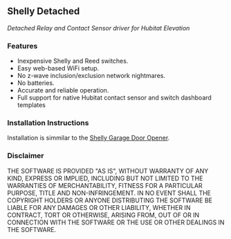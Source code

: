 ## Shelly Detached
*Detached Relay and Contact Sensor driver for Hubitat Elevation*

### Features

- Inexpensive Shelly and Reed switches.
- Easy web-based WiFi setup.
- No z-wave inclusion/exclusion network nightmares.
- No batteries.
- Accurate and reliable operation.
- Full support for native Hubitat contact sensor and switch dashboard templates

### Installation Instructions

Installation is simmilar to the [Shelly Garage Door Opener](https://github.com/mircolino/shelly/tree/main/garage#installation-instructions).

### Disclaimer

THE SOFTWARE IS PROVIDED "AS IS", WITHOUT WARRANTY OF ANY KIND, EXPRESS OR IMPLIED, INCLUDING BUT NOT LIMITED TO THE WARRANTIES OF MERCHANTABILITY, FITNESS FOR A PARTICULAR PURPOSE, TITLE AND NON-INFRINGEMENT. IN NO EVENT SHALL THE COPYRIGHT HOLDERS OR ANYONE DISTRIBUTING THE SOFTWARE BE LIABLE FOR ANY DAMAGES OR OTHER LIABILITY, WHETHER IN CONTRACT, TORT OR OTHERWISE, ARISING FROM, OUT OF OR IN CONNECTION WITH THE SOFTWARE OR THE USE OR OTHER DEALINGS IN THE SOFTWARE.
